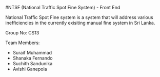 #NTSF (National Traffic Spot Fine System) - Front End

National Traffic Spot Fine system is a system that will address various inefficiencies in the currently exisiting manual fine system in Sri Lanka.

Group No: CS13

Team Members:  
- Suraif Muhammad
- Shanaka Fernando
- Suchith Sandunika
- Avishi Ganepola
